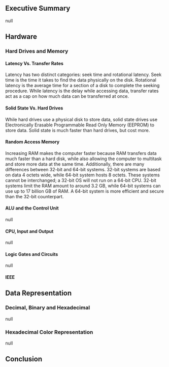 ## Executive Summary
null
## Hardware
### Hard Drives and Memory
#### Latency Vs. Transfer Rates
Latency has two distinct categories: seek time and rotational latency. Seek time is the time it takes to find the data physically on the disk. Rotational latency is the average time for a section of a disk to complete the seeking procedure. While latency is the delay while accessing data, transfer rates act as a cap on how much data can be transferred at once. 
#### Solid State Vs. Hard Drives
While hard drives use a physical disk to store data, solid state drives use Electronically Erasable Programmable Read Only Memory (EEPROM) to store data. Solid state is much faster than hard drives, but cost more. 
#### Random Access Memory
Increasing RAM makes the computer faster because RAM transfers data much faster than a hard disk, while also allowing the computer to multitask and store more data at the same time. Additionally, there are many differences between 32-bit and 64-bit systems. 32-bit systems are based on data 4 octets wide, while 64-bit system hosts 8 octets. These systems cannot be interchanged; a 32-bit OS will not run on a 64-bit CPU. 32-bit systems limit the RAM amount to around 3.2 GB, while 64-bit systems can use up to 17 billion GB of RAM. A 64-bit system is more efficient and secure than the 32-bit counterpart.
#### ALU and the Control Unit
null
#### CPU, Input and Output
null
#### Logic Gates and Circuits
null
#### IEEE
## Data Representation
### Decimal, Binary and Hexadecimal
null
### Hexadecimal Color Representation
null
## Conclusion
